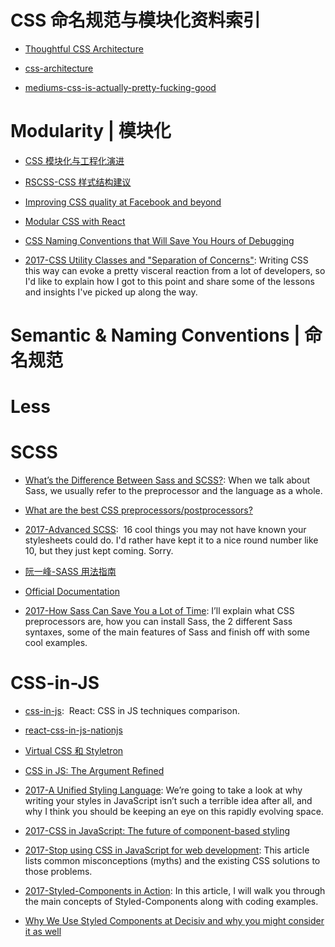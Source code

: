 # CSS 命名规范与模块化资料索引

- [Thoughtful CSS Architecture](https://seesparkbox.com/foundry/thoughtful_css_architecture)

- [css-architecture](http://philipwalton.com/articles/css-architecture/)

- [mediums-css-is-actually-pretty-fucking-good](https://medium.com/@fat/mediums-css-is-actually-pretty-fucking-good-b8e2a6c78b06#.p4vui6i9h)

# Modularity | 模块化

- [CSS 模块化与工程化演进](https://mp.weixin.qq.com/s/1QkGy9UbRF3FtyBllmJdmA)

- [RSCSS-CSS 样式结构建议](https://github.com/rstacruz/rscss)

- [Improving CSS quality at Facebook and beyond](https://code.facebook.com/posts/879890885467584)

- [Modular CSS with React](https://medium.com/@pioul/modular-css-with-react-61638ae9ea3e#.wwleyppu3)

- [CSS Naming Conventions that Will Save You Hours of Debugging](https://parg.co/UkE)

- [2017-CSS Utility Classes and "Separation of Concerns"](https://adamwathan.me/css-utility-classes-and-separation-of-concerns/): Writing CSS this way can evoke a pretty visceral reaction from a lot of developers, so I'd like to explain how I got to this point and share some of the lessons and insights I've picked up along the way.

# Semantic & Naming Conventions | 命名规范

# Less

# SCSS

- [What’s the Difference Between Sass and SCSS?](https://www.sitepoint.com/whats-difference-sass-scss/): When we talk about Sass, we usually refer to the preprocessor and the language as a whole.

- [What are the best CSS preprocessors/postprocessors?](http://www.slant.co/topics/217/~css-preprocessors-postprocessors)

- [2017-Advanced SCSS](https://gist.github.com/jareware/4738651):  16 cool things you may not have known your stylesheets could do. I'd rather have kept it to a nice round number like 10, but they just kept coming. Sorry.

- [阮一峰-SASS 用法指南](http://www.ruanyifeng.com/blog/2012/06/sass.html)

- [Official Documentation](http://sass-lang.com/documentation/file.SASS_REFERENCE.html#variables_)

- [2017-How Sass Can Save You a Lot of Time](https://codeburst.io/how-sass-can-save-you-a-lot-of-time-f1198b658012): I’ll explain what CSS preprocessors are, how you can install Sass, the 2 different Sass syntaxes, some of the main features of Sass and finish off with some cool examples.

# CSS-in-JS

- [css-in-js](https://github.com/MicheleBertoli/css-in-js):  React: CSS in JS techniques comparison.

- [react-css-in-js-nationjs](http://blog.vjeux.com/2014/javascript/react-css-in-js-nationjs.html)

- [Virtual CSS 和 Styletron](http://www.zcfy.cc/article/virtual-css-with-styletron-1996.html)

- [CSS in JS: The Argument Refined](https://medium.com/@steida/css-in-js-the-argument-refined-471c7eb83955#.z6czxmcfm)

- [2017-A Unified Styling Language](https://medium.com/seek-blog/a-unified-styling-language-d0c208de2660): We’re going to take a look at why writing your styles in JavaScript isn’t such a terrible idea after all, and why I think you should be keeping an eye on this rapidly evolving space.

- [2017-CSS in JavaScript: The future of component-based styling](https://parg.co/bNe)

- [2017-Stop using CSS in JavaScript for web development](https://hackernoon.com/stop-using-css-in-javascript-for-web-development-fa32fb873dcc): This article lists common misconceptions (myths) and the existing CSS solutions to those problems.

- [2017-Styled-Components in Action](https://medium.com/@lvarayut/styled-components-in-action-723852f2a93d): In this article, I will walk you through the main concepts of Styled-Components along with coding examples.

- [Why We Use Styled Components at Decisiv and why you might consider it as well](https://hackernoon.com/why-we-use-styled-components-at-decisiv-a8ac6e1507ac?source=linkShare-fe48c4221a4c-1508836944)
